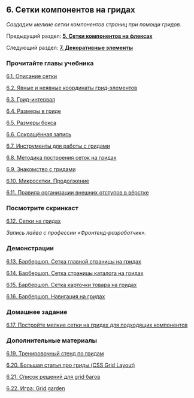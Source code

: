 
## 6. Сетки компонентов на гридах

*Создадим мелкие сетки компонентов страниц при помощи гридов.*

Предыдущий раздел: [**5. Сетки компонентов на флексах**](m1-p5-flex-component.md)

Следующий раздел: [**7. Декоративные элементы**](m1-p7-decorative-elements.md)

### Прочитайте главы учебника

[6.1. Описание сетки](https://up.htmlacademy.ru/profession/frontender-lite/2/lite-htmlcss/2/module/6/item/1)

[6.2. Явные и неявные координаты грид-элементов](https://up.htmlacademy.ru/profession/frontender-lite/2/lite-htmlcss/2/module/6/item/2)

[6.3. Грид-интервал](https://up.htmlacademy.ru/profession/frontender-lite/2/lite-htmlcss/2/module/6/item/3)

[6.4. Размеры в гриде](https://up.htmlacademy.ru/profession/frontender-lite/2/lite-htmlcss/2/module/6/item/4)

[6.5. Размеры бокса](https://up.htmlacademy.ru/profession/frontender-lite/2/lite-htmlcss/2/module/6/item/5)

[6.6. Сокращённая запись](https://up.htmlacademy.ru/profession/frontender-lite/2/lite-htmlcss/2/module/6/item/6)

[6.7. Инструменты для работы с гридами](https://up.htmlacademy.ru/profession/frontender-lite/2/lite-htmlcss/2/module/6/item/7)

[6.8. Методика построения сеток на гридах](https://up.htmlacademy.ru/profession/frontender-lite/2/lite-htmlcss/2/module/6/item/8)

[6.9. Знакомство с гридами](https://up.htmlacademy.ru/profession/frontender-lite/2/lite-htmlcss/2/module/6/item/9)

[6.10. Микросетки. Продолжение](https://up.htmlacademy.ru/profession/frontender-lite/2/lite-htmlcss/2/module/6/item/10)

[6.11. Правила организации внешних отступов в вёрстке](https://up.htmlacademy.ru/profession/frontender-lite/2/lite-htmlcss/2/module/6/item/11)

### Посмотрите скринкаст

[6.12. Сетки на гридах](https://up.htmlacademy.ru/profession/frontender-lite/2/lite-htmlcss/2/module/6/item/12)

*Запись лайва с профессии «Фронтенд-разработчик».*

### Демонстрации

[6.13. Барбершоп. Сетка главной страницы на гридах](https://up.htmlacademy.ru/profession/frontender-lite/2/lite-htmlcss/2/demos/7499)

[6.14. Барбершоп. Сетка страницы каталога на гридах](https://up.htmlacademy.ru/profession/frontender-lite/2/lite-htmlcss/2/demos/7501)

[6.15. Барбершоп. Сетка карточки товара на гридах](https://up.htmlacademy.ru/profession/frontender-lite/2/lite-htmlcss/2/demos/7503)

[6.16. Барбершоп. Навигация на гридах](https://up.htmlacademy.ru/profession/frontender-lite/2/lite-htmlcss/2/demos/7505)

### Домашнее задание

[6.17. Постройте мелкие сетки на гридах для подходящих компонентов](https://up.htmlacademy.ru/profession/frontender-lite/2/lite-htmlcss/2/tasks/10)

### Дополнительные материалы

[6.19. Тренировочный стенд по гридам](https://up.htmlacademy.ru/profession/frontender-lite/2/lite-htmlcss/2/module/6/item/19)

[6.20. Большая статья про гриды (CSS Grid Layout)](https://up.htmlacademy.ru/profession/frontender-lite/2/lite-htmlcss/2/module/6/item/20)

[6.21. Список решений для grid багов](https://up.htmlacademy.ru/profession/frontender-lite/2/lite-htmlcss/2/module/6/item/21)

[6.22. Игра: Grid garden](https://up.htmlacademy.ru/profession/frontender-lite/2/lite-htmlcss/2/module/6/item/22)
